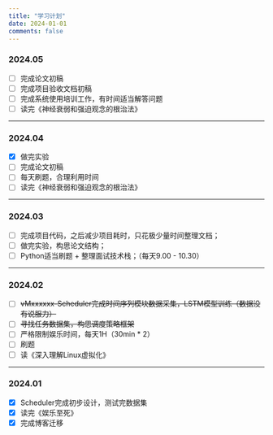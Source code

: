```yaml
---
title: "学习计划"
date: 2024-01-01
comments: false
---
```

### 2024.05
- [ ] 完成论文初稿
- [ ] 完成项目验收文档初稿
- [ ] 完成系统使用培训工作，有时间适当解答问题
- [ ] 读完《神经衰弱和强迫观念的根治法》
- - - 
### 2024.04
- [x] 做完实验
- [ ] 完成论文初稿
- [ ] 每天刷题，合理利用时间
- [ ] 读完《神经衰弱和强迫观念的根治法》
- - -
### 2024.03
- [ ] 完成项目代码，之后减少项目耗时，只花极少量时间整理文档；
- [ ] 做完实验，构思论文结构；
- [ ] Python适当刷题 + 整理面试技术栈；（每天9.00 - 10.30）
- - -
### 2024.02
- [ ] ~~vMxxxxxx-Scheduler完成时间序列模块数据采集，LSTM模型训练（数据没有说服力）~~
- [ ] ~~寻找任务数据集，构思调度策略框架~~
- [ ] 严格限制娱乐时间，每天1H（30min * 2）
- [ ] 刷题
- [ ] 读《深入理解Linux虚拟化》
- - -
### 2024.01
- [x] Scheduler完成初步设计，测试完数据集
- [x] 读完《娱乐至死》
- [x] 完成博客迁移
